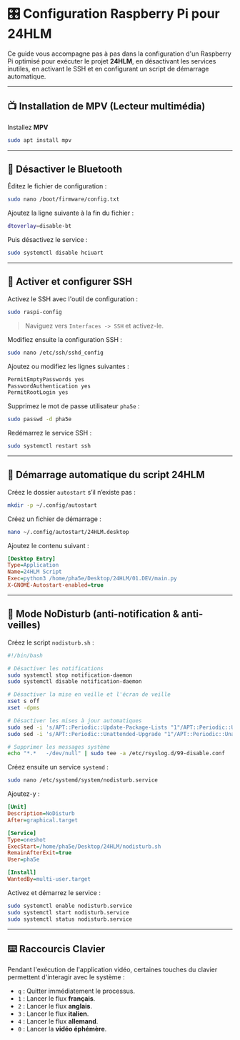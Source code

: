 # 🎛️ Configuration Raspberry Pi pour 24HLM

Ce guide vous accompagne pas à pas dans la configuration d'un Raspberry Pi optimisé pour exécuter le projet **24HLM**, en désactivant les services inutiles, en activant le SSH et en configurant un script de démarrage automatique.

---

## 📺 Installation de MPV (Lecteur multimédia)

Installez **MPV**

```bash
sudo apt install mpv
```

---

## 📡 Désactiver le Bluetooth

Éditez le fichier de configuration :

```bash
sudo nano /boot/firmware/config.txt
```

Ajoutez la ligne suivante à la fin du fichier :

```bash
dtoverlay=disable-bt
```

Puis désactivez le service :

```bash
sudo systemctl disable hciuart
```

---

## 🔐 Activer et configurer SSH

Activez le SSH avec l'outil de configuration :

```bash
sudo raspi-config
```

> Naviguez vers `Interfaces -> SSH` et activez-le.

Modifiez ensuite la configuration SSH :

```bash
sudo nano /etc/ssh/sshd_config
```

Ajoutez ou modifiez les lignes suivantes :

```bash
PermitEmptyPasswords yes
PasswordAuthentication yes
PermitRootLogin yes
```

Supprimez le mot de passe utilisateur `pha5e` :

```bash
sudo passwd -d pha5e
```

Redémarrez le service SSH :

```bash
sudo systemctl restart ssh
```

---

## 🚀 Démarrage automatique du script 24HLM

Créez le dossier `autostart` s’il n’existe pas :

```bash
mkdir -p ~/.config/autostart
```

Créez un fichier de démarrage :

```bash
nano ~/.config/autostart/24HLM.desktop
```

Ajoutez le contenu suivant :

```ini
[Desktop Entry]
Type=Application
Name=24HLM Script
Exec=python3 /home/pha5e/Desktop/24HLM/01.DEV/main.py
X-GNOME-Autostart-enabled=true
```

---

## 🔕 Mode NoDisturb (anti-notification & anti-veilles)

Créez le script `nodisturb.sh` :

```bash
#!/bin/bash

# Désactiver les notifications
sudo systemctl stop notification-daemon
sudo systemctl disable notification-daemon

# Désactiver la mise en veille et l'écran de veille
xset s off
xset -dpms

# Désactiver les mises à jour automatiques
sudo sed -i 's/APT::Periodic::Update-Package-Lists "1"/APT::Periodic::Update-Package-Lists "0"/' /etc/apt/apt.conf.d/20auto-upgrades
sudo sed -i 's/APT::Periodic::Unattended-Upgrade "1"/APT::Periodic::Unattended-Upgrade "0"/' /etc/apt/apt.conf.d/20auto-upgrades

# Supprimer les messages système
echo "*.*   -/dev/null" | sudo tee -a /etc/rsyslog.d/99-disable.conf
```

Créez ensuite un service `systemd` :

```bash
sudo nano /etc/systemd/system/nodisturb.service
```

Ajoutez-y :

```ini
[Unit]
Description=NoDisturb
After=graphical.target

[Service]
Type=oneshot
ExecStart=/home/pha5e/Desktop/24HLM/nodisturb.sh
RemainAfterExit=true
User=pha5e

[Install]
WantedBy=multi-user.target
```

Activez et démarrez le service :

```bash
sudo systemctl enable nodisturb.service
sudo systemctl start nodisturb.service
sudo systemctl status nodisturb.service
```

---
## ⌨️ Raccourcis Clavier

Pendant l'exécution de l'application vidéo, certaines touches du clavier permettent d'interagir avec le système :

- `q` : Quitter immédiatement le processus.
- `1` : Lancer le flux **français**.
- `2` : Lancer le flux **anglais**.
- `3` : Lancer le flux **italien**.
- `4` : Lancer le flux **allemand**.
- `0` : Lancer la **vidéo éphémère**.


